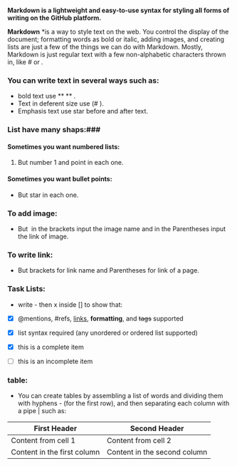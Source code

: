 **Markdown is a lightweight and easy-to-use syntax for styling all forms of writing on the GitHub platform.**

**Markdown** *is a way to style text on the web. You control the display of the document; formatting words as bold or italic, adding images, and creating lists are just a few of the things we can do with Markdown. Mostly, Markdown is just regular text with a few non-alphabetic characters thrown in, like # or *.*

### You can write text in several ways such as:
* bold text use ** ** .
* Text in deferent size use (# ).
* Emphasis text use star before and after text.

### List have many shaps:###
#### Sometimes you want numbered lists:
1. But number 1 and point in each one.

#### Sometimes you want bullet points:
* But star in each one.


### To add image:
* But ![]() in the brackets input the image name and in the Parentheses input the link of image.


### To write link:
* But []() brackets for link name and Parentheses for link of a page.


### Task Lists:
* write - then x inside [] to show that:

- [x] @mentions, #refs, [links](), **formatting**, and <del>tags</del> supported
- [x] list syntax required (any unordered or ordered list supported)
- [x] this is a complete item
- [ ] this is an incomplete item


### table:
* You can create tables by assembling a list of words and dividing them with hyphens - (for the first row), and then separating each column with a pipe |
such as:

First Header | Second Header
------------ | -------------
Content from cell 1 | Content from cell 2
Content in the first column | Content in the second column


